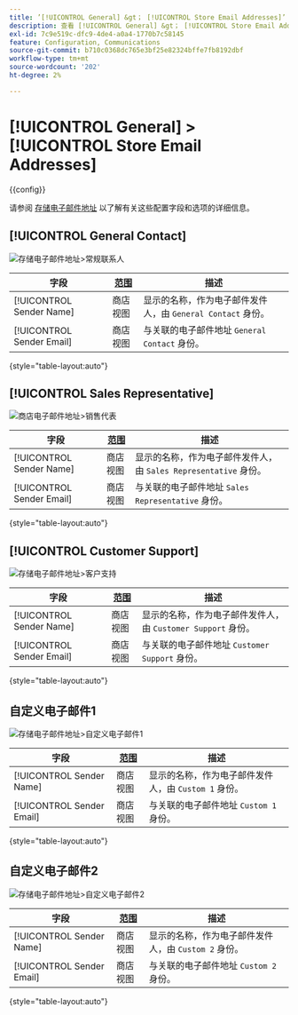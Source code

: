 ```yaml
---
title: ’[!UICONTROL General] &gt； [!UICONTROL Store Email Addresses]’
description: 查看 [!UICONTROL General] &gt； [!UICONTROL Store Email Addresses] 商务管理员页面。
exl-id: 7c9e519c-dfc9-4de4-a0a4-1770b7c58145
feature: Configuration, Communications
source-git-commit: b710c0368dc765e3bf25e82324bffe7fb8192dbf
workflow-type: tm+mt
source-wordcount: '202'
ht-degree: 2%

---
```


# [!UICONTROL General] > [!UICONTROL Store Email Addresses]

{{config}}

请参阅 [存储电子邮件地址](../../getting-started/store-details.md#store-email-addresses) 以了解有关这些配置字段和选项的详细信息。

## [!UICONTROL General Contact]

![存储电子邮件地址>常规联系人](./assets/store-email-addresses-general-contact.png)<!-- zoom -->

| 字段 | [范围](../../getting-started/websites-stores-views.md#scope-settings) | 描述 |
|--- |--- |--- |
| [!UICONTROL Sender Name] | 商店视图 | 显示的名称，作为电子邮件发件人，由 `General Contact` 身份。 |
| [!UICONTROL Sender Email] | 商店视图 | 与关联的电子邮件地址 `General Contact` 身份。 |

{style="table-layout:auto"}

## [!UICONTROL Sales Representative]

![商店电子邮件地址>销售代表](./assets/store-email-addresses-sales-rep.png)<!-- zoom -->

| 字段 | [范围](../../getting-started/websites-stores-views.md#scope-settings) | 描述 |
|--- |--- |--- |
| [!UICONTROL Sender Name] | 商店视图 | 显示的名称，作为电子邮件发件人，由 `Sales Representative` 身份。 |
| [!UICONTROL Sender Email] | 商店视图 | 与关联的电子邮件地址 `Sales Representative` 身份。 |

{style="table-layout:auto"}

## [!UICONTROL Customer Support]

![存储电子邮件地址>客户支持](./assets/store-email-addresses-customer-support.png)<!-- zoom -->

| 字段 | [范围](../../getting-started/websites-stores-views.md#scope-settings) | 描述 |
|--- |--- |--- |
| [!UICONTROL Sender Name] | 商店视图 | 显示的名称，作为电子邮件发件人，由 `Customer Support` 身份。 |
| [!UICONTROL Sender Email] | 商店视图 | 与关联的电子邮件地址 `Customer Support` 身份。 |

{style="table-layout:auto"}

## 自定义电子邮件1

![存储电子邮件地址>自定义电子邮件1](./assets/store-email-addresses-custom-email1.png)<!-- zoom -->

| 字段 | [范围](../../getting-started/websites-stores-views.md#scope-settings) | 描述 |
|--- |--- |--- |
| [!UICONTROL Sender Name] | 商店视图 | 显示的名称，作为电子邮件发件人，由 `Custom 1` 身份。 |
| [!UICONTROL Sender Email] | 商店视图 | 与关联的电子邮件地址 `Custom 1` 身份。 |

{style="table-layout:auto"}

## 自定义电子邮件2

![存储电子邮件地址>自定义电子邮件2](./assets/store-email-addresses-custom-email1.png)<!-- zoom -->

| 字段 | [范围](../../getting-started/websites-stores-views.md#scope-settings) | 描述 |
|--- |--- |--- |
| [!UICONTROL Sender Name] | 商店视图 | 显示的名称，作为电子邮件发件人，由 `Custom 2` 身份。 |
| [!UICONTROL Sender Email] | 商店视图 | 与关联的电子邮件地址 `Custom 2` 身份。 |

{style="table-layout:auto"}
